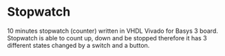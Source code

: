 # Stopwatch
10 minutes stopwatch (counter) written in VHDL Vivado for Basys 3 board. Stopwatch is able to count up, down and be stopped therefore it has 3 different states changed by a switch and a button.
